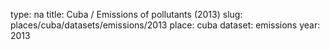 type: na
title: Cuba / Emissions of pollutants (2013)
slug: places/cuba/datasets/emissions/2013
place: cuba
dataset: emissions
year: 2013
